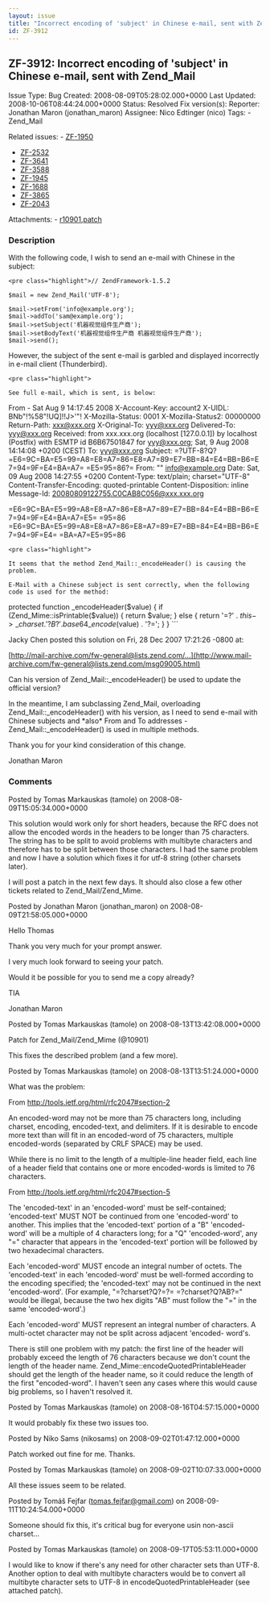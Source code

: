 ```yaml
---
layout: issue
title: "Incorrect encoding of 'subject' in Chinese e-mail, sent with Zend_Mail"
id: ZF-3912
---
```


ZF-3912: Incorrect encoding of 'subject' in Chinese e-mail, sent with Zend\_Mail
--------------------------------------------------------------------------------

 Issue Type: Bug Created: 2008-08-09T05:28:02.000+0000 Last Updated: 2008-10-06T08:44:24.000+0000 Status: Resolved Fix version(s): 
 Reporter:  Jonathan Maron (jonathan\_maron)  Assignee:  Nico Edtinger (nico)  Tags: - Zend\_Mail
 
 Related issues: - [ZF-1950](/issues/browse/ZF-1950)
- [ZF-2532](/issues/browse/ZF-2532)
- [ZF-3641](/issues/browse/ZF-3641)
- [ZF-3588](/issues/browse/ZF-3588)
- [ZF-1945](/issues/browse/ZF-1945)
- [ZF-1688](/issues/browse/ZF-1688)
- [ZF-3865](/issues/browse/ZF-3865)
- [ZF-2043](/issues/browse/ZF-2043)
 
 Attachments: - [r10901.patch](/issues/secure/attachment/11475/r10901.patch)
 
### Description

With the following code, I wish to send an e-mail with Chinese in the subject:

 
    <pre class="highlight">// ZendFramework-1.5.2
    
    $mail = new Zend_Mail('UTF-8');
    
    $mail->setFrom('info@example.org');
    $mail->addTo('sam@example.org');
    $mail->setSubject('机器视觉组件生产商');
    $mail->setBodyText('机器视觉组件生产商 机器视觉组件生产商');
    $mail->send();

However, the subject of the sent e-mail is garbled and displayed incorrectly in e-mail client (Thunderbird).

 
    <pre class="highlight">
    
    See full e-mail, which is sent, is below:
    


From - Sat Aug 9 14:17:45 2008 X-Account-Key: account2 X-UIDL: BNb"!%58"!UQ]!!J>'"! X-Mozilla-Status: 0001 X-Mozilla-Status2: 00000000 Return-Path: [xxx@xxx.org](mailto:xxx@xxx.org) X-Original-To: yyy@xxx.org Delivered-To: yyy@xxx.org Received: from xxx.xxx.org (localhost [127.0.0.1]) by localhost (Postfix) with ESMTP id B6B67501847 for [yyy@xxx.org](mailto:yyy@xxx.org); Sat, 9 Aug 2008 14:14:08 +0200 (CEST) To: [yyy@xxx.org](mailto:yyy@xxx.org) Subject: =?UTF-8?Q?=E6=9C=BA=E5=99=A8=E8=A7=86=E8=A7=89=E7=BB=84=E4=BB=B6=E7=94=9F=E4=BA=A7= =E5=95=86?= From: "" [info@example.org](mailto:info@example.org) Date: Sat, 09 Aug 2008 14:27:55 +0200 Content-Type: text/plain; charset="UTF-8" Content-Transfer-Encoding: quoted-printable Content-Disposition: inline Message-Id: [20080809122755.C0CAB8C056@xxx.xxx.org](mailto:20080809122755.C0CAB8C056@xxx.xxx.org)

=E6=9C=BA=E5=99=A8=E8=A7=86=E8=A7=89=E7=BB=84=E4=BB=B6=E7=94=9F=E4=BA=A7=E5= =95=86 =E6=9C=BA=E5=99=A8=E8=A7=86=E8=A7=89=E7=BB=84=E4=BB=B6=E7=94=9F=E4= =BA=A7=E5=95=86

 
    <pre class="highlight">
    
    It seems that the method Zend_Mail::_encodeHeader() is causing the problem. 
    
    E-Mail with a Chinese subject is sent correctly, when the following code is used for the method:
    


protected function \_encodeHeader($value) { if (Zend\_Mime::isPrintable($value)) { return $value; } else { return '=?' . $this->\_charset . '?B?' . base64\_encode($value) . '?='; } } ```

Jacky Chen posted this solution on Fri, 28 Dec 2007 17:21:26 -0800 at:

[http://mail-archive.com/fw-general@lists.zend.com/…](http://www.mail-archive.com/fw-general@lists.zend.com/msg09005.html)

Can his version of Zend\_Mail::\_encodeHeader() be used to update the official version?

In the meantime, I am subclassing Zend\_Mail, overloading Zend\_Mail::\_encodeHeader() with his version, as I need to send e-mail with Chinese subjects and \*also\* From and To addresses - Zend\_Mail::\_encodeHeader() is used in multiple methods.

Thank you for your kind consideration of this change.

Jonathan Maron

 

 

### Comments

Posted by Tomas Markauskas (tamole) on 2008-08-09T15:05:34.000+0000

This solution would work only for short headers, because the RFC does not allow the encoded words in the headers to be longer than 75 characters. The string has to be split to avoid problems with multibyte characters and therefore has to be split between those characters. I had the same problem and now I have a solution which fixes it for utf-8 string (other charsets later).

I will post a patch in the next few days. It should also close a few other tickets related to Zend\_Mail/Zend\_Mime.

 

 

Posted by Jonathan Maron (jonathan\_maron) on 2008-08-09T21:58:05.000+0000

Hello Thomas

Thank you very much for your prompt answer.

I very much look forward to seeing your patch.

Would it be possible for you to send me a copy already?

TIA

Jonathan Maron

 

 

Posted by Tomas Markauskas (tamole) on 2008-08-13T13:42:08.000+0000

Patch for Zend\_Mail/Zend\_Mime (@10901)

This fixes the described problem (and a few more).

 

 

Posted by Tomas Markauskas (tamole) on 2008-08-13T13:51:24.000+0000

What was the problem:

From <http://tools.ietf.org/html/rfc2047#section-2>

An encoded-word may not be more than 75 characters long, including charset, encoding, encoded-text, and delimiters. If it is desirable to encode more text than will fit in an encoded-word of 75 characters, multiple encoded-words (separated by CRLF SPACE) may be used.

While there is no limit to the length of a multiple-line header field, each line of a header field that contains one or more encoded-words is limited to 76 characters.

From <http://tools.ietf.org/html/rfc2047#section-5>

The 'encoded-text' in an 'encoded-word' must be self-contained; 'encoded-text' MUST NOT be continued from one 'encoded-word' to another. This implies that the 'encoded-text' portion of a "B" 'encoded-word' will be a multiple of 4 characters long; for a "Q" 'encoded-word', any "=" character that appears in the 'encoded-text' portion will be followed by two hexadecimal characters.

Each 'encoded-word' MUST encode an integral number of octets. The 'encoded-text' in each 'encoded-word' must be well-formed according to the encoding specified; the 'encoded-text' may not be continued in the next 'encoded-word'. (For example, "=?charset?Q?=?= =?charset?Q?AB?=" would be illegal, because the two hex digits "AB" must follow the "=" in the same 'encoded-word'.)

Each 'encoded-word' MUST represent an integral number of characters. A multi-octet character may not be split across adjacent 'encoded- word's.

There is still one problem with my patch: the first line of the header will probably exceed the length of 76 characters because we don't count the length of the header name. Zend\_Mime::encodeQuotedPrintableHeader should get the length of the header name, so it could reduce the length of the first "encoded-word". I haven't seen any cases where this would cause big problems, so I haven't resolved it.

 

 

Posted by Tomas Markauskas (tamole) on 2008-08-16T04:57:15.000+0000

It would probably fix these two issues too.

 

 

Posted by Niko Sams (nikosams) on 2008-09-02T01:47:12.000+0000

Patch worked out fine for me. Thanks.

 

 

Posted by Tomas Markauskas (tamole) on 2008-09-02T10:07:33.000+0000

All these issues seem to be related.

 

 

Posted by Tomáš Fejfar (tomas.fejfar@gmail.com) on 2008-09-11T10:24:54.000+0000

Someone should fix this, it's critical bug for everyone usin non-ascii charset...

 

 

Posted by Tomas Markauskas (tamole) on 2008-09-17T05:53:11.000+0000

I would like to know if there's any need for other character sets than UTF-8. Another option to deal with multibyte characters would be to convert all multibyte character sets to UTF-8 in encodeQuotedPrintableHeader (see attached patch).

 

 